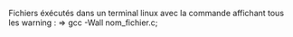 Fichiers éxécutés dans un terminal linux avec la commande affichant tous les warning : 
  => gcc -Wall nom_fichier.c;
